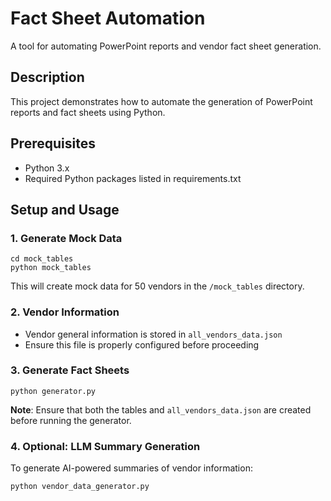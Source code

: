 # Fact Sheet Automation

A tool for automating PowerPoint reports and vendor fact sheet generation.

## Description

This project demonstrates how to automate the generation of PowerPoint reports and fact sheets using Python.

## Prerequisites

- Python 3.x
- Required Python packages listed in requirements.txt

## Setup and Usage

### 1. Generate Mock Data

```console
cd mock_tables
python mock_tables
```

This will create mock data for 50 vendors in the `/mock_tables` directory.

### 2. Vendor Information

- Vendor general information is stored in `all_vendors_data.json`
- Ensure this file is properly configured before proceeding

### 3. Generate Fact Sheets

```console
python generator.py
```

**Note**: Ensure that both the tables and `all_vendors_data.json` are created before running the generator.

### 4. Optional: LLM Summary Generation

To generate AI-powered summaries of vendor information:

```console
python vendor_data_generator.py
```
